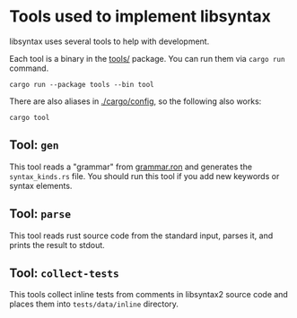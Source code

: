 # Tools used to implement libsyntax

libsyntax uses several tools to help with development. 

Each tool is a binary in the [tools/](../tools) package. 
You can run them via `cargo run` command. 

```
cargo run --package tools --bin tool
```

There are also aliases in [./cargo/config](../.cargo/config), 
so the following also works:

```
cargo tool
```


## Tool: `gen`

This tool reads a "grammar" from [grammar.ron](../grammar.ron) and
generates the `syntax_kinds.rs` file. You should run this tool if you 
add new keywords or syntax elements.


## Tool: `parse`

This tool reads rust source code from the standard input, parses it,
and prints the result to stdout.


## Tool: `collect-tests`

This tools collect inline tests from comments in libsyntax2 source code
and places them into `tests/data/inline` directory.
